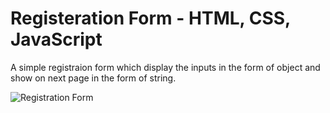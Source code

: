 # Registeration Form - HTML, CSS, JavaScript
A simple registraion form which display the inputs in the form of object and show on next page in the form of string.

![Registration Form]([https://drive.google.com/file/d/101fdIRcGXr9QpMdW7kf1DA45OpTL8mpo/view?usp=sharing](https://drive.google.com/file/d/101fdIRcGXr9QpMdW7kf1DA45OpTL8mpo/view?usp=sharing)https://drive.google.com/file/d/101fdIRcGXr9QpMdW7kf1DA45OpTL8mpo/view?usp=sharing)
